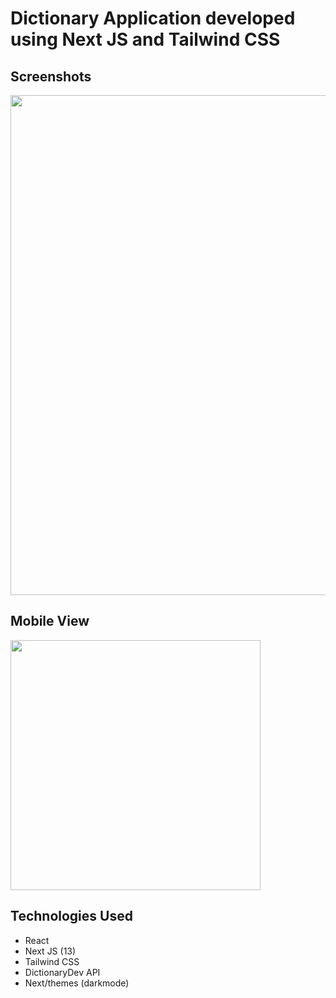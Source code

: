 # Dictionary Application developed using Next JS and Tailwind CSS

<!-- ### Link to deployed Application [here](https://dictionary-nextjs.herokuapp.com/) -->


## Screenshots

<img src="https://media.giphy.com/media/yWb9B0eXcp7BT463Pi/giphy.gif" width="800" >

## Mobile View
<img src="https://media.giphy.com/media/yHxg5ushCBX0lgMzJ0/giphy.gif" width="400" >



## Technologies Used

- React
- Next JS (13)
- Tailwind CSS
- DictionaryDev API
- Next/themes (darkmode)